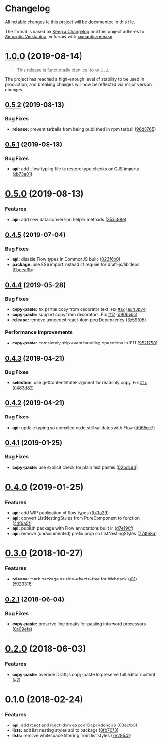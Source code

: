 # Changelog

All notable changes to this project will be documented in this file.

The format is based on [Keep a Changelog](https://keepachangelog.com/en/1.0.0/) and this project adheres to [Semantic Versioning](https://semver.org/spec/v2.0.0.html), enforced with [semantic-release](https://github.com/semantic-release/semantic-release).

# [1.0.0](https://github.com/thibaudcolas/draftjs-conductor/compare/v0.5.2...v1.0.0) (2019-08-14)

> This release is functionally identical to `v0.5.2`.

The project has reached a high-enough level of stability to be used in production, and breaking changes will now be reflected via major version changes.

## [0.5.2](https://github.com/thibaudcolas/draftjs-conductor/compare/v0.5.1...v0.5.2) (2019-08-13)

### Bug Fixes

- **release:** prevent tarballs from being published in npm tarball ([96d0765](https://github.com/thibaudcolas/draftjs-conductor/commit/96d0765))

## [0.5.1](https://github.com/thibaudcolas/draftjs-conductor/compare/v0.5.0...v0.5.1) (2019-08-13)

### Bug Fixes

- **api:** add .flow typing file to restore type checks on CJS imports ([cb73a81](https://github.com/thibaudcolas/draftjs-conductor/commit/cb73a81))

# [0.5.0](https://github.com/thibaudcolas/draftjs-conductor/compare/v0.4.5...v0.5.0) (2019-08-13)

### Features

- **api:** add new data conversion helper methods ([355c88e](https://github.com/thibaudcolas/draftjs-conductor/commit/355c88e))

## [0.4.5](https://github.com/thibaudcolas/draftjs-conductor/compare/v0.4.4...v0.4.5) (2019-07-04)

### Bug Fixes

- **api:** disable Flow types in CommonJS build ([023f6b0](https://github.com/thibaudcolas/draftjs-conductor/commit/023f6b0))
- **package:** use ES6 import instead of require for draft-js/lib deps ([9bcea6b](https://github.com/thibaudcolas/draftjs-conductor/commit/9bcea6b))

## [0.4.4](https://github.com/thibaudcolas/draftjs-conductor/compare/v0.4.3...v0.4.4) (2019-05-28)

### Bug Fixes

- **copy-paste:** fix partial copy from decorator text. Fix [#12](https://github.com/thibaudcolas/draftjs-conductor/issues/12) ([e043b74](https://github.com/thibaudcolas/draftjs-conductor/commit/e043b74))
- **copy-paste:** support copy from decorators. Fix [#12](https://github.com/thibaudcolas/draftjs-conductor/issues/12) ([d90bbbc](https://github.com/thibaudcolas/draftjs-conductor/commit/d90bbbc))
- **release:** remove unneeded react-dom peerDependency ([3e59f05](https://github.com/thibaudcolas/draftjs-conductor/commit/3e59f05))

### Performance Improvements

- **copy-paste:** completely skip event handling operations in IE11 ([9521758](https://github.com/thibaudcolas/draftjs-conductor/commit/9521758))

## [0.4.3](https://github.com/thibaudcolas/draftjs-conductor/compare/v0.4.2...v0.4.3) (2019-04-21)

### Bug Fixes

- **selection:** use getContentStateFragment for readonly copy. Fix [#14](https://github.com/thibaudcolas/draftjs-conductor/issues/14) ([0483d82](https://github.com/thibaudcolas/draftjs-conductor/commit/0483d82))

## [0.4.2](https://github.com/thibaudcolas/draftjs-conductor/compare/v0.4.1...v0.4.2) (2019-04-21)

### Bug Fixes

- **api:** update typing so compiled code still validates with Flow ([d065ce7](https://github.com/thibaudcolas/draftjs-conductor/commit/d065ce7))

## [0.4.1](https://github.com/thibaudcolas/draftjs-conductor/compare/v0.4.0...v0.4.1) (2019-01-25)

### Bug Fixes

- **copy-paste:** use explicit check for plain text pastes ([02bdc94](https://github.com/thibaudcolas/draftjs-conductor/commit/02bdc94))

# [0.4.0](https://github.com/thibaudcolas/draftjs-conductor/compare/v0.3.0...v0.4.0) (2019-01-25)

### Features

- **api:** add WIP publication of flow types ([fb7fa29](https://github.com/thibaudcolas/draftjs-conductor/commit/fb7fa29))
- **api:** convert ListNestingStyles from PureComponent to function ([44f9a5f](https://github.com/thibaudcolas/draftjs-conductor/commit/44f9a5f))
- **api:** publish package with Flow annotations built in ([d7e190f](https://github.com/thibaudcolas/draftjs-conductor/commit/d7e190f))
- **api:** remove (undocumented) prefix prop on ListNestingStyles ([774fe8a](https://github.com/thibaudcolas/draftjs-conductor/commit/774fe8a))

# [0.3.0](https://github.com/thibaudcolas/draftjs-conductor/compare/v0.2.1...v0.3.0) (2018-10-27)

### Features

- **release:** mark package as side-effects-free for Webpack ([#11](https://github.com/thibaudcolas/draftjs-conductor/issues/11)) ([5923318](https://github.com/thibaudcolas/draftjs-conductor/commit/5923318))

## [0.2.1](https://github.com/thibaudcolas/draftjs-conductor/compare/v0.2.0...v0.2.1) (2018-06-04)

### Bug Fixes

- **copy-paste:** preserve line breaks for pasting into word processors ([8a09efa](https://github.com/thibaudcolas/draftjs-conductor/commit/8a09efa))

# [0.2.0](https://github.com/thibaudcolas/draftjs-conductor/compare/v0.1.0...v0.2.0) (2018-06-03)

### Features

- **copy-paste:** override Draft.js copy-paste to preserve full editor content ([#2](https://github.com/thibaudcolas/draftjs-conductor/pull/2))

# 0.1.0 (2018-02-24)

### Features

- **api:** add react and react-dom as peerDependencies ([63acfb3](https://github.com/thibaudcolas/draftjs-conductor/commit/63acfb3))
- **lists:** add list nesting styles api to package ([8fb7073](https://github.com/thibaudcolas/draftjs-conductor/commit/8fb7073))
- **lists:** remove whitespace filtering from list styles ([2e29541](https://github.com/thibaudcolas/draftjs-conductor/commit/2e29541))
